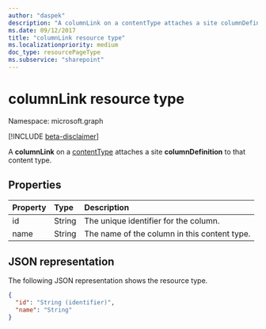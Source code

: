 ```yaml
---
author: "daspek"
description: "A columnLink on a contentType attaches a site columnDefinition to that content type."
ms.date: 09/12/2017
title: "columnLink resource type"
ms.localizationpriority: medium
doc_type: resourcePageType
ms.subservice: "sharepoint"
---
```


# columnLink resource type

Namespace: microsoft.graph

[!INCLUDE [beta-disclaimer](../../includes/beta-disclaimer.md)]

A **columnLink** on a [contentType][] attaches a site **columnDefinition** to that content type.

[contentType]: contenttype.md

## Properties

| Property | Type   | Description                               |
| :------- | :----- | :---------------------------------------- |
| id   | String | The unique identifier for the column.         |
| name | String | The name of the column  in this content type. |

## JSON representation

The following JSON representation shows the resource type.

<!-- { "blockType": "resource", "@odata.type": "microsoft.graph.columnLink" } -->

```json
{
  "id": "String (identifier)",
  "name": "String"
}
```


<!--
{
  "type": "#page.annotation",
  "description": "",
  "keywords": "",
  "section": "documentation",
  "tocPath": "Resources/ColumnLink",
  "suppressions": []
}
-->
